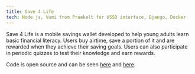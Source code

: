```yaml
---
title: Save 4 Life
tech: Node.js, Vumi from Praekelt for USSD interface, Django, Docker
---
```


Save 4 Life is a mobile savings wallet developed to help young adults learn basic financial literacy. Users buy airtime, save a portion of it and are rewarded when they achieve their saving goals. Users can also participate in periodic quizzes to test their knowledge and earn rewards.

Code is open source and can be seen [here](https://github.com/dirkcuys/save4life) and [here](https://github.com/dirkcuys/save4life-vumi).
